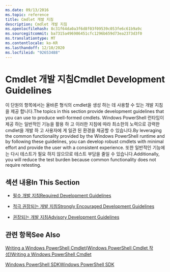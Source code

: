 ```yaml
---
ms.date: 09/13/2016
ms.topic: reference
title: Cmdlet 개발 지침
description: Cmdlet 개발 지침
ms.openlocfilehash: 8c31f64da0a3f6d8f03f09539c053fe6c61b9a9c
ms.sourcegitcommit: ba7315a496986451cfc1296b659d73ea2373d3f0
ms.translationtype: MT
ms.contentlocale: ko-KR
ms.lasthandoff: 12/10/2020
ms.locfileid: "92653488"
---
```

# <a name="cmdlet-development-guidelines"></a><span data-ttu-id="9e0a3-103">Cmdlet 개발 지침</span><span class="sxs-lookup"><span data-stu-id="9e0a3-103">Cmdlet Development Guidelines</span></span>

<span data-ttu-id="9e0a3-104">이 단원의 항목에서는 올바른 형식의 cmdlet을 생성 하는 데 사용할 수 있는 개발 지침을 제공 합니다.</span><span class="sxs-lookup"><span data-stu-id="9e0a3-104">The topics in this section provide development guidelines that you can use to produce well-formed cmdlets.</span></span> <span data-ttu-id="9e0a3-105">Windows PowerShell 런타임이 제공 하는 일반적인 기능을 활용 하 고 이러한 지침에 따라 최소한의 노력으로 강력한 cmdlet을 개발 하 고 사용자에 게 일관 된 환경을 제공할 수 있습니다.</span><span class="sxs-lookup"><span data-stu-id="9e0a3-105">By leveraging the common functionality provided by the Windows PowerShell runtime and by following these guidelines, you can develop robust cmdlets with minimal effort and provide the user with a consistent experience.</span></span> <span data-ttu-id="9e0a3-106">또한 일반적인 기능에는 다시 테스트가 필요 하지 않으므로 테스트 부담을 줄일 수 있습니다.</span><span class="sxs-lookup"><span data-stu-id="9e0a3-106">Additionally, you will reduce the test burden because common functionality does not require retesting.</span></span>

## <a name="in-this-section"></a><span data-ttu-id="9e0a3-107">섹션 내용</span><span class="sxs-lookup"><span data-stu-id="9e0a3-107">In This Section</span></span>

- [<span data-ttu-id="9e0a3-108">필수 개발 지침</span><span class="sxs-lookup"><span data-stu-id="9e0a3-108">Required Development Guidelines</span></span>](./required-development-guidelines.md)

- [<span data-ttu-id="9e0a3-109">적극 권장되는 개발 지침</span><span class="sxs-lookup"><span data-stu-id="9e0a3-109">Strongly Encouraged Development Guidelines</span></span>](./strongly-encouraged-development-guidelines.md)

- [<span data-ttu-id="9e0a3-110">권장되는 개발 지침</span><span class="sxs-lookup"><span data-stu-id="9e0a3-110">Advisory Development Guidelines</span></span>](./advisory-development-guidelines.md)

## <a name="see-also"></a><span data-ttu-id="9e0a3-111">관련 항목</span><span class="sxs-lookup"><span data-stu-id="9e0a3-111">See Also</span></span>

[<span data-ttu-id="9e0a3-112">Writing a Windows PowerShell Cmdlet(Windows PowerShell Cmdlet 작성)</span><span class="sxs-lookup"><span data-stu-id="9e0a3-112">Writing a Windows PowerShell Cmdlet</span></span>](./writing-a-windows-powershell-cmdlet.md)

[<span data-ttu-id="9e0a3-113">Windows PowerShell SDK</span><span class="sxs-lookup"><span data-stu-id="9e0a3-113">Windows PowerShell SDK</span></span>](../windows-powershell-reference.md)
